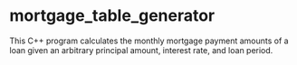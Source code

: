# mortgage_table_generator
This C++ program calculates the monthly mortgage payment amounts of a loan given an arbitrary principal amount, interest rate, and loan period.
